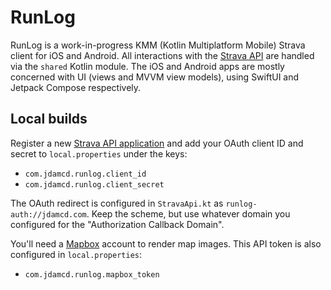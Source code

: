 # RunLog

RunLog is a work-in-progress KMM (Kotlin Multiplatform Mobile) Strava client for iOS and Android. All interactions with the [Strava API](https://developers.strava.com) are handled via the `shared` Kotlin module. The iOS and Android apps are mostly concerned with UI (views and MVVM view models), using SwiftUI and Jetpack Compose respectively.

## Local builds

Register a new [Strava API application](https://strava.com/settings/api) and add your OAuth client ID and secret to `local.properties` under the keys:
- `com.jdamcd.runlog.client_id`
- `com.jdamcd.runlog.client_secret` 

The OAuth redirect is configured in `StravaApi.kt` as `runlog-auth://jdamcd.com`. Keep the scheme, but use whatever domain you configured for the "Authorization Callback Domain".

You'll need a [Mapbox](https://www.mapbox.com) account to render map images. This API token is also configured in `local.properties`:
- `com.jdamcd.runlog.mapbox_token`
